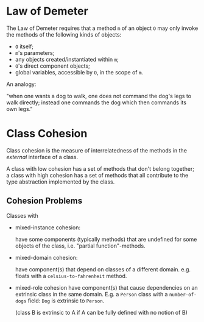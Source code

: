 
# Law of Demeter

The Law of Demeter requires that a method `m` of an object `O` may only
invoke the methods of the following kinds of objects:

  * `O` itself;
  * `m`'s parameters;
  * any objects created/instantiated within `m`;
  * `O`'s direct component objects;
  * global variables, accessible by `O`, in the scope of `m`.

An analogy:

  "when one wants a dog to walk, one does not command the dog's legs
   to walk directly; instead one commands the dog which then commands
   its own legs."


# Class Cohesion

Class cohesion is the measure of interrelatedness of the methods in the
*external* interface of a class.

A class with low cohesion has a set of methods that don't belong together;
a class with high cohesion has a set of methods that all contribute to the
type abstraction implemented by the class.

## Cohesion Problems

Classes with

* mixed-instance cohesion:

  have some components (typically methods) that are undefined for some
  objects of the class, i.e. "partial function"-methods.

* mixed-domain cohesion:

  have component(s) that depend on classes of a different domain.
  e.g. floats with a `celsius-to-fahrenheit` method.

* mixed-role cohesion have component(s) that cause dependencies on an
  extrinsic class in the same domain. E.g. a `Person` class with a
  `number-of-dogs` field: `Dog` is extrinsic to `Person`.

  (class B is extrinsic to A if A can be fully defined with no notion of B)
